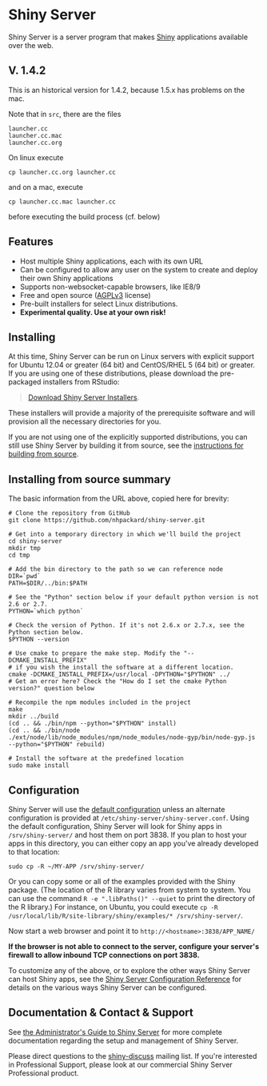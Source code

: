 # Shiny Server

Shiny Server is a server program that makes [Shiny](https://rstudio.com/shiny) applications available over the web.

## V. 1.4.2

This is an historical version for 1.4.2, because 1.5.x has problems on the mac.

Note that in `src`, there are the files
```
launcher.cc
launcher.cc.mac
launcher.cc.org
```

On linux execute
```
cp launcher.cc.org launcher.cc
```
and on a mac, execute
```
cp launcher.cc.mac launcher.cc
```
before executing the build process (cf. below)

## Features

* Host multiple Shiny applications, each with its own URL
* Can be configured to allow any user on the system to create and deploy their own Shiny applications
* Supports non-websocket-capable browsers, like IE8/9
* Free and open source ([AGPLv3](http://www.gnu.org/licenses/agpl-3.0.html) license)
* Pre-built installers for select Linux distributions.
* **Experimental quality. Use at your own risk!**

## Installing

At this time, Shiny Server can be run on Linux servers with explicit support for Ubuntu 12.04 or greater (64 bit) and CentOS/RHEL 5 (64 bit) or greater. If you are using one of these distributions, please download the pre-packaged installers from RStudio:

> [Download Shiny Server Installers](https://www.rstudio.com/products/shiny/shiny-server/). 

These installers will provide a majority of the prerequisite software and will provision all the necessary directories for you.

If you are not using one of the explicitly supported distributions, you can still use Shiny Server by building it from source, see the [instructions for building from source](https://github.com/rstudio/shiny-server/wiki/Building-Shiny-Server-from-Source).

## Installing from source summary

The basic information from the URL above, copied here for brevity:

```
# Clone the repository from GitHub
git clone https://github.com/nhpackard/shiny-server.git

# Get into a temporary directory in which we'll build the project
cd shiny-server
mkdir tmp
cd tmp

# Add the bin directory to the path so we can reference node
DIR=`pwd`
PATH=$DIR/../bin:$PATH

# See the "Python" section below if your default python version is not 2.6 or 2.7. 
PYTHON=`which python`

# Check the version of Python. If it's not 2.6.x or 2.7.x, see the Python section below.
$PYTHON --version

# Use cmake to prepare the make step. Modify the "--DCMAKE_INSTALL_PREFIX"
# if you wish the install the software at a different location.
cmake -DCMAKE_INSTALL_PREFIX=/usr/local -DPYTHON="$PYTHON" ../
# Get an error here? Check the "How do I set the cmake Python version?" question below

# Recompile the npm modules included in the project
make
mkdir ../build
(cd .. && ./bin/npm --python="$PYTHON" install)
(cd .. && ./bin/node ./ext/node/lib/node_modules/npm/node_modules/node-gyp/bin/node-gyp.js --python="$PYTHON" rebuild)

# Install the software at the predefined location
sudo make install
```

## Configuration

Shiny Server will use the [default configuration](https://github.com/rstudio/shiny-server/blob/master/config/default.config) unless an alternate configuration is provided at `/etc/shiny-server/shiny-server.conf`. Using the default configuration, Shiny Server will look for Shiny apps in `/srv/shiny-server/` and host them on port 3838. If you plan to host your apps in this directory, you can either copy an app you've already developed to that location:

```
sudo cp -R ~/MY-APP /srv/shiny-server/
```

Or you can copy some or all of the examples provided with the Shiny package. (The location of the R library varies from system to system. You can use the command `R -e ".libPaths()" --quiet` to print the directory of the R library.) For instance, on Ubuntu, you could execute `cp -R /usr/local/lib/R/site-library/shiny/examples/* /srv/shiny-server/`.

Now start a web browser and point it to `http://<hostname>:3838/APP_NAME/`

**If the browser is not able to connect to the server, configure your server's firewall to allow inbound TCP connections on port 3838.**

To customize any of the above, or to explore the other ways Shiny Server can host Shiny apps, see the [Shiny Server Configuration Reference](https://rstudio.github.io/shiny-server/latest/#configuration-settings) for details on the various ways Shiny Server can be configured.

## Documentation & Contact & Support

See [the Administrator's Guide to Shiny Server](https://rstudio.github.io/shiny-server/latest/) for more complete documentation regarding the setup and management of Shiny Server.

Please direct questions to the [shiny-discuss](https://groups.google.com/group/shiny-discuss) mailing list. If you're interested in Professional Support, please look at our commercial Shiny Server Professional product.
